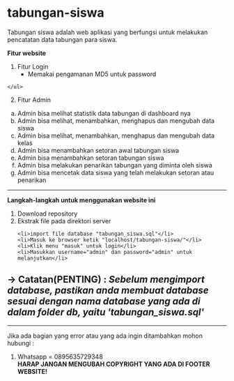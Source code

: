 # tabungan-siswa
Tabungan siswa adalah web aplikasi yang berfungsi untuk melakukan pencatatan data tabungan para siswa.

<strong>Fitur website</strong>
  1. Fitur Login
    <ul type="square">
    <li>Memakai pengamanan MD5 untuk password</li>
   
    </ul>
    
    
  2. Fitur Admin
  
  <ol type="a">
    <li>Admin bisa melihat statistik data tabungan di dashboard nya</li>
    <li>Admin bisa melihat, menambahkan, menghapus dan mengubah data siswa</li>
    <li>Admin bisa melihat, menambahkan, menghapus dan mengubah data kelas</li>
    <li>Admin bisa menambahkan setoran awal tabungan siswa</li>
    <li>Admin bisa menambahkan setoran tabungan siswa</li>
    <li>Admin bisa melakukan penarikan tabungan yang diminta oleh siswa</li>
    <li>Admin bisa mencetak data siswa yang telah melakukan setoran atau penarikan</li>
  </ol>
  
   ________________________________________________________________________________________________________________________________________________________________
   
   <strong>Langkah-langkah untuk menggunakan website ini</strong>
     <ol type="1">
    <li>Download repository</li>
    <li>Ekstrak file pada direktori server</li>
   
    <li>import file database "tabungan_siswa.sql"</li>
    <li>Masuk ke browser ketik "localhost/tabungan-siswa/"</li>
    <li>Klik menu "masuk" untuk login</li>
    <li>Masukkan username="admin" dan password="admin" untuk melanjutkan</li>
  </ol>
  
  -> Catatan(PENTING) :
    <i>Sebelum mengimport database, pastikan anda membuat database sesuai dengan nama database yang ada di dalam folder db, yaitu 'tabungan_siswa.sql'</i>
-----------------------------------------------------------------------------------------------------------------------------------------------------------------
-----------------------------------------------------------------------------------------------------------------------------------------------------------------
Jika ada bagian yang error atau yang ada ingin ditambahkan mohon hubungi :
1. Whatsapp = 0895635729348<br>
<strong> HARAP JANGAN MENGUBAH COPYRIGHT YANG ADA DI FOOTER WEBSITE!</strong>
